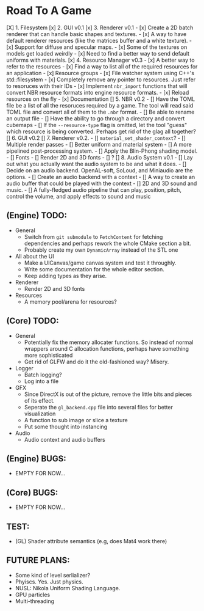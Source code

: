 # Road To A Game 
[X] 1. Filesystem
[x] 2. GUI v0.1
[x] 3. Renderer v0.1
    - [x] Create a 2D batch renderer that can handle basic shapes and textures.
    - [x] A way to have default renderer resources (like the matrices buffer and a white texture).
    - [x] Support for diffuse and specular maps.
    - [x] Some of the textures on models get loaded weirdly
    - [x] Need to find a better way to send default uniforms with materials.
[x] 4. Resource Manager v0.3
    - [x] A better way to refer to the resources
    - [x] Find a way to list all of the required resources for an application
    - [x] Resource groups
    - [x] File watcher system using C++'s std::filesystem
    - [x] Completely remove any pointer to resources. Just refer to resoruces with their IDs
    - [x] Implement `nbr_import` functions that will convert NBR resource formats into engine resource formats.
    - [x] Reload resources on the fly
    - [x] Documentation
[] 5. NBR v0.2 
    - [] Have the TOML file be a list of all the resoruces required by a game. The tool will read said TOML file and convert all of them to the `.nbr` format.
    - [] Be able to rename an output file 
    - [] Have the ability to go through a directory and convert cubemaps 
    - [] If the `--resource-type` flag is omitted, let the tool "guess" which resource is being converted. Perhaps get rid of the glag all together? 
[] 6. GUI v0.2 
[] 7. Renderer v0.2. 
    - [] `material_set_shader_context`?
    - [] Multiple render passes
    - [] Better uniform and material system
    - [] A more pipelined post-processing system.
    - [] Apply the Blin-Phong shading model.
    - [] Fonts
    - [] Render 2D and 3D fonts
    - [] ?
[] 8. Audio System v0.1 
    - [] Lay out what you actually want the audio system to be and what it does. 
    - [] Decide on an audio backend. OpenAL-soft, SoLoud, and Miniaudio are the options.
    - [] Create an audio backend with a context 
    - [] A way to create an audio buffer that could be played with the context 
    - [] 2D and 3D sound and music. 
    - [] A fully-fledged audio pipeline that can play, position, pitch, control the volume, and apply effects to sound and music

## (Engine) TODO: 
* General 
    - Switch from `git submodule` to `FetchContent` for fetching dependencies and perhaps rework the whole CMake section a bit.
    - Probably create my own `DynamicArray` instead of the STL one
* All about the UI 
    - Make a UICanvas/game canvas system and test it throughly.
    - Write some documentation for the whole editor section.
    - Keep adding types as they arise.
* Renderer 
    - Render 2D and 3D fonts
* Resources 
    - A memory pool/arena for resources?

## (Core) TODO: 
* General
    - Potentially fix the memory allocater functions. So instead of normal wrappers around C allocation functions, perhaps have something more sophisticated
    - Get rid of GLFW and do it the old-fashioned way? Misery.
* Logger 
    - Batch logging? 
    - Log into a file
* GFX 
    - Since DirectX is out of the picture, remove the little bits and pieces of its effect.
    - Seperate the `gl_backend.cpp` file into several files for better visualization
    - A function to sub image or slice a texture 
    - Put some thought into instancing
* Audio 
    - Audio context and audio buffers

## (Engine) BUGS: 
- EMPTY FOR NOW...

## (Core) BUGS: 
- EMPTY FOR NOW...

## TEST: 
- (GL) Shader attribute semantics (e.g, does Mat4 work there)

## FUTURE PLANS: 
- Some kind of level serlializer?
- Phyiscs. Yes. Just physics.
- NUSL: Nikola Uniform Shading Language. 
- GPU particles
- Multi-threading
